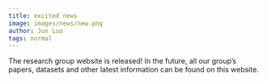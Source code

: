 ```yaml
---
title: excited news
image: images/news/new.png
author: Jun Luo
tags: normal
---
```


The research group website is released! In the future, all our group’s papers, datasets and other latest information can be found on this website.
